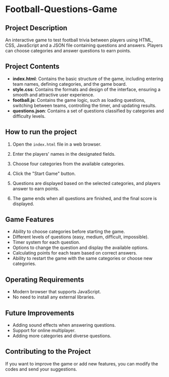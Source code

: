 # Football-Questions-Game

## Project Description

An interactive game to test football trivia between players using HTML, CSS, JavaScript and a JSON file containing questions and answers. Players can choose categories and answer questions to earn points.

## Project Contents

- **index.html**: Contains the basic structure of the game, including entering team names, defining categories, and the game board.
- **style.css**: Contains the formats and design of the interface, ensuring a smooth and attractive user experience.
- **football.js**: Contains the game logic, such as loading questions, switching between teams, controlling the timer, and updating results.
- **questions.json**: Contains a set of questions classified by categories and difficulty levels.

## How to run the project

1. Open the `index.html` file in a web browser.
2. Enter the players' names in the designated fields.
3. Choose four categories from the available categories.
4. Click the "Start Game" button.
5. Questions are displayed based on the selected categories, and players answer to earn points.

6. The game ends when all questions are finished, and the final score is displayed.

## Game Features

- Ability to choose categories before starting the game.
- Different levels of questions (easy, medium, difficult, impossible).
- Timer system for each question.
- Options to change the question and display the available options.
- Calculating points for each team based on correct answers.
- Ability to restart the game with the same categories or choose new categories.

## Operating Requirements

- Modern browser that supports JavaScript.
- No need to install any external libraries.

## Future Improvements

- Adding sound effects when answering questions.
- Support for online multiplayer.
- Adding more categories and diverse questions.

## Contributing to the Project

If you want to improve the game or add new features, you can modify the codes and send your suggestions.
